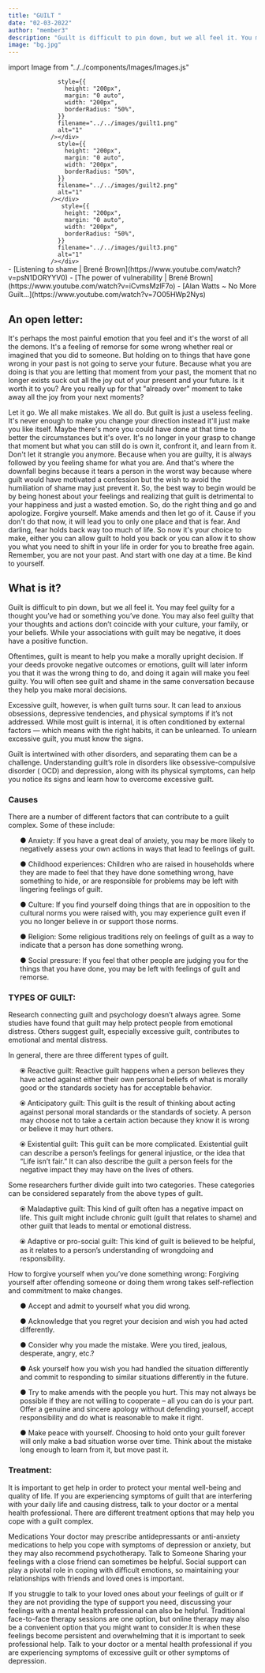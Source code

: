 ```yaml
---
title: "GUILT "
date: "02-03-2022"
author: "member3"
description: "Guilt is difficult to pin down, but we all feel it. You may feel guilty for a thought you’ve had or something you’ve done. You may also feel guilty that your thoughts and actions don’t coincide with your culture, your family, or your beliefs."
image: "bg.jpg"
---
```


import Image from "../../components/Images/Images.js"

<div className="row">

  <div className="col-lg-4"><Image
                  
                  style={{
                    height: "200px",
                    margin: "0 auto",
                    width: "200px",
                    borderRadius: "50%",
                  }}
                  filename="../../images/guilt1.png"
                  alt="1"
                /></div>
  <div className="col-lg-4"><Image
                  
                  style={{
                    height: "200px",
                    margin: "0 auto",
                    width: "200px",
                    borderRadius: "50%",
                  }}
                  filename="../../images/guilt2.png"
                  alt="1"
                /></div>
  <div className="col-lg-4"><Image
  
                   style={{
                    height: "200px",
                    margin: "0 auto",
                    width: "200px",
                    borderRadius: "50%",
                  }}
                  filename="../../images/guilt3.png"
                  alt="1"
                /></div>
</div>
- [Listening to shame | Brené Brown](https://www.youtube.com/watch?v=psN1DORYYV0)
- [The power of vulnerability | Brené Brown](https://www.youtube.com/watch?v=iCvmsMzlF7o)
- [Alan Watts ~ No More Guilt...](https://www.youtube.com/watch?v=7O05HWp2Nys)
  
## An open letter:

It's perhaps the most painful emotion that you feel and it's the
worst of all the demons. It's a feeling of remorse for some
wrong whether real or imagined that you did to someone. But
holding on to things that have gone wrong in your past is not
going to serve your future. Because what you are doing is that
you are letting that moment from your past, the moment that no
longer exists suck out all the joy out of your present and your
future. Is it worth it to you? Are you really up for that
"already over" moment to take away all the joy from your next
moments?

Let it go. We all make mistakes. We all do. But guilt is just a
useless feeling. It's never enough to make you change your
direction instead it'll just make you like itself. Maybe there's
more you could have done at that time to better the
circumstances but it's over. It's no longer in your grasp to
change that moment but what you can still do is own it, confront
it, and learn from it. Don't let it strangle you anymore.
Because when you are guilty, it is always followed by you
feeling shame for what you are. And that's where the downfall
begins because it tears a person in the worst way because where
guilt would have motivated a confession but the wish to avoid
the humiliation of shame may just prevent it. So, the best way
to begin would be by being honest about your feelings and
realizing that guilt is detrimental to your happiness and just a
wasted emotion. So, do the right thing and go and apologize.
Forgive yourself. Make amends and then let go of it. Cause if
you don't do that now, it will lead you to only one place and
that is fear. And darling, fear holds back way too much of life.
So now it's your choice to make, either you can allow guilt to
hold you back or you can allow it to show you what you need to
shift in your life in order for you to breathe free again.
Remember, you are not your past. And start with one day at a
time. Be kind to yourself.

## What is it?

<p>Guilt is difficult to pin down, but we all feel it. You may feel guilty for a thought you’ve had or something you’ve done. You may also feel guilty that your thoughts and actions don’t coincide with your culture, your family, or your beliefs. While your associations with guilt may be negative, it does have a positive function.

Oftentimes, guilt is meant to help you make a morally upright decision. If your deeds provoke negative outcomes or emotions, guilt will later inform you that it was the wrong thing to do, and doing it again will make you feel guilty. You will often see guilt and shame in the same conversation because they help you make moral decisions.

Excessive guilt, however, is when guilt turns sour. It can lead to anxious obsessions, depressive tendencies, and physical symptoms if it’s not addressed. While most guilt is internal, it is often conditioned by external factors — which means with the right habits, it can be unlearned. To unlearn excessive guilt, you must know the signs.

Guilt is intertwined with other disorders, and separating them can be a challenge. Understanding guilt’s role in disorders like obsessive-compulsive disorder ( OCD) and depression, along with its physical symptoms, can help you notice its signs and learn how to overcome excessive guilt.
</p>
<h3>Causes</h3>
<p>
There are a number of different factors that can contribute to a guilt complex. Some of these include:

<ul>●	Anxiety: If you have a great deal of anxiety, you may be more likely to negatively assess your own actions in ways that lead to feelings of guilt. </ul>
<ul>●	Childhood experiences: Children who are raised in households where they are made to feel that they have done something wrong, have something to hide, or are responsible for problems may be left with lingering feelings of guilt.</ul>
<ul>●	Culture: If you find yourself doing things that are in opposition to the cultural norms you were raised with, you may experience guilt even if you no longer believe in or support those norms.</ul>
<ul>●	 Religion: Some religious traditions rely on feelings of guilt as a way to indicate that a person has done something wrong.</ul>
<ul>●	 Social pressure: If you feel that other people are judging you for the things that you have done, you may be left with feelings of guilt and remorse.</ul>
</p>
<h3>TYPES OF GUILT:</h3><p>Research connecting guilt and psychology doesn’t always agree. Some studies have found that guilt may help protect people from emotional distress. Others suggest guilt, especially excessive guilt, contributes to emotional and mental distress.

In general, there are three different types of guilt.

<ul>⦿ Reactive guilt: Reactive guilt happens when a person believes they have acted against either their own personal beliefs of what is morally good or the standards society has for acceptable behavior.</ul>

<ul>⦿ Anticipatory guilt: This guilt is the result of thinking about acting against personal moral standards or the standards of society. A person may choose not to take a certain action because they know it is wrong or believe it may hurt others.</ul>

<ul>⦿ Existential guilt: This guilt can be more complicated. Existential guilt can describe a person’s feelings for general injustice, or the idea that “Life isn’t fair.” It can also describe the guilt a person feels for the negative impact they may have on the lives of others.</ul>
Some researchers further divide guilt into two categories. These categories can be considered separately from the above types of guilt.

<ul>⦿ Maladaptive guilt: This kind of guilt often has a negative impact on life. This guilt might include chronic guilt (guilt that relates to shame) and other guilt that leads to mental or emotional distress.</ul>

<ul>⦿ Adaptive or pro-social guilt: This kind of guilt is believed to be helpful, as it relates to a person’s understanding of wrongdoing and responsibility.</ul>

How to forgive yourself when you’ve done something wrong:
Forgiving yourself after offending someone or doing them wrong takes self-reflection and commitment to make changes.

<ul>●	Accept and admit to yourself what you did wrong.</ul>
<ul>●	Acknowledge that you regret your decision and wish you had acted differently.</ul>
<ul>●	Consider why you made the mistake. Were you tired, jealous, desperate, angry, etc.?</ul>
<ul>●	Ask yourself how you wish you had handled the situation differently and commit to responding to similar situations differently in the future.</ul>
<ul>●	Try to make amends with the people you hurt. This may not always be possible if they are not willing to cooperate – all you can do is your part. Offer a genuine and sincere apology without defending yourself, accept responsibility and do what is reasonable to make it right.</ul>
<ul>●	Make peace with yourself. Choosing to hold onto your guilt forever will only make a bad situation worse over time. Think about the mistake long enough to learn from it, but move past it.</ul>
</p>
<h3> Treatment:</h3>
<p>
It is important to get help in order to protect your mental well-being and quality of life. If you are experiencing symptoms of guilt that are interfering with your daily life and causing distress, talk to your doctor or a mental health professional. There are different treatment options that may help you cope with a guilt complex.

Medications
Your doctor may prescribe antidepressants or anti-anxiety medications to help you cope with symptoms of depression or anxiety, but they may also recommend psychotherapy.
Talk to Someone
Sharing your feelings with a close friend can sometimes be helpful. Social support can play a pivotal role in coping with difficult emotions, so maintaining your relationships with friends and loved ones is important.

If you struggle to talk to your loved ones about your feelings of guilt or if they are not providing the type of support you need, discussing your feelings with a mental health professional can also be helpful. Traditional face-to-face therapy sessions are one option, but online therapy may also be a convenient option that you might want to consider.It is when these feelings become persistent and overwhelming that it is important to seek professional help. Talk to your doctor or a mental health professional if you are experiencing symptoms of excessive guilt or other symptoms of depression.

</p>
